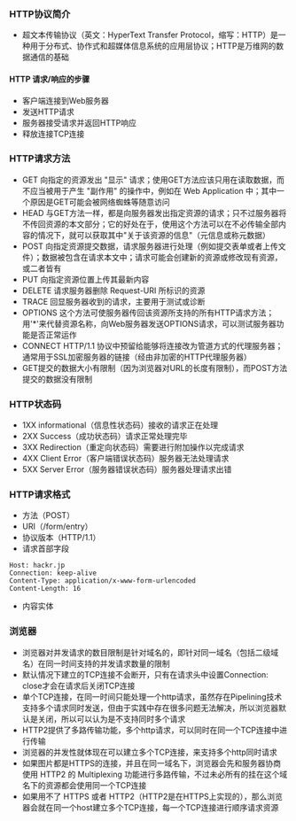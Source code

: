 ### HTTP协议简介
- 超文本传输协议（英文：HyperText Transfer Protocol，缩写：HTTP）是一种用于分布式、协作式和超媒体信息系统的应用层协议；HTTP是万维网的数据通信的基础

#### HTTP 请求/响应的步骤
- 客户端连接到Web服务器
- 发送HTTP请求
- 服务器接受请求并返回HTTP响应
- 释放连接TCP连接

### HTTP请求方法
- GET 向指定的资源发出 "显示" 请求；使用GET方法应该只用在读取数据，而不应当被用于产生 "副作用" 的操作中，例如在 Web Application 中；其中一个原因是GET可能会被网络蜘蛛等随意访问
- HEAD 与GET方法一样，都是向服务器发出指定资源的请求；只不过服务器将不传回资源的本文部分；它的好处在于，使用这个方法可以在不必传输全部内容的情况下，就可以获取其中"关于该资源的信息"（元信息或称元数据）
- POST 向指定资源提交数据，请求服务器进行处理（例如提交表单或者上传文件）；数据被包含在请求本文中；请求可能会创建新的资源或修改现有资源，或二者皆有
- PUT 向指定资源位置上传其最新内容
- DELETE 请求服务器删除 Request-URI 所标识的资源
- TRACE 回显服务器收到的请求，主要用于测试或诊断
- OPTIONS 这个方法可使服务器传回该资源所支持的所有HTTP请求方法；用'*'来代替资源名称，向Web服务器发送OPTIONS请求，可以测试服务器功能是否正常运作
- CONNECT HTTP/1.1 协议中预留给能够将连接改为管道方式的代理服务器；通常用于SSL加密服务器的链接（经由非加密的HTTP代理服务器）
- GET提交的数据大小有限制（因为浏览器对URL的长度有限制），而POST方法提交的数据没有限制

### HTTP状态码
- 1XX informational（信息性状态码）接收的请求正在处理
- 2XX Success（成功状态码）请求正常处理完毕
- 3XX Redirection（重定向状态码）需要进行附加操作以完成请求
- 4XX Client Error（客户端错误状态码）服务器无法处理请求
- 5XX Server Error（服务器错误状态码）服务器处理请求出错

### HTTP请求格式
- 方法（POST）
- URI（/form/entry）
- 协议版本（HTTP/1.1）
- 请求首部字段
```
Host: hackr.jp
Connection: keep-alive
Content-Type: application/x-www-form-urlencoded
Content-Length: 16
```
- 内容实体

### 浏览器
- 浏览器对并发请求的数目限制是针对域名的，即针对同一域名（包括二级域名）在同一时间支持的并发请求数量的限制
- 默认情况下建立的TCP连接不会断开，只有在请求头中设置Connection: close才会在请求后关闭TCP连接
- 单个TCP连接，在同一时间只能处理一个http请求，虽然存在Pipelining技术支持多个请求同时发送，但由于实践中存在很多问题无法解决，所以浏览器默认是关闭，所以可以认为是不支持同时多个请求
- HTTP2提供了多路传输功能，多个http请求，可以同时在同一个TCP连接中进行传输
- 浏览器的并发性就体现在可以建立多个TCP连接，来支持多个http同时请求
- 如果图片都是HTTPS的连接，并且在同一域名下，浏览器会先和服务器协商使用 HTTP2 的 Multiplexing 功能进行多路传输，不过未必所有的挂在这个域名下的资源都会使用同一个TCP连接
- 如果用不了 HTTPS 或者 HTTP2（HTTP2是在HTTPS上实现的），那么浏览器会就在同一个host建立多个TCP连接，每一个TCP连接进行顺序请求资源
